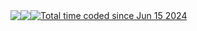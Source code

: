 <div align="center">
  <div style="display: flex; align-items: flex-start;">
    <img src="https://github-readme-stats.vercel.app/api/top-langs/?username=KIPASGTS&layout=compact&show_icons=true&title_color=ffffff&icon_color=34abeb&text_color=daf7dc&bg_color=151515"/>
    <img src="https://github-readme-stats.vercel.app/api?username=KIPASGTS&show_icons=true&title_color=ffffff&icon_color=34abeb&text_color=daf7dc&bg_color=151515" />
    <br>
    <a href="https://wakatime.com/@9d84add0-dc5d-4928-a991-6c17a6561b2b"><img src="https://wakatime.com/badge/user/9d84add0-dc5d-4928-a991-6c17a6561b2b.svg" alt="Total time coded since Jun 15 2024" /></a>
  </div>
</div>
